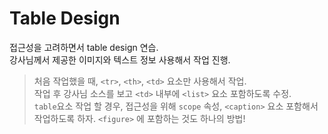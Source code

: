 # Table Design  

접근성을 고려하면서 table design 연습.  
강사님께서 제공한 이미지와 텍스트 정보 사용해서 작업 진행.  

> 처음 작업했을 때, `<tr>`, `<th>`, `<td>` 요소만 사용해서 작업.  
> 작업 후 강사님 소스를 보고 `<td>` 내부에 `<list>` 요소 포함하도록 수정.  
> `table`요소 작업 할 경우, 접근성을 위해 `scope` 속성, `<caption>` 요소 포함해서 작업하도록 하자.
> `<figure>` 에 포함하는 것도 하나의 방법!
